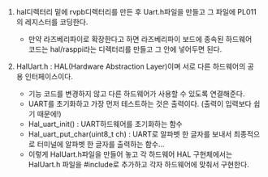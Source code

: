 1. hal디렉터리 밑에 rvpb디렉터리를 만든 후 Uart.h파일을 만들고 그 파일에 PL011의 레지스터를 코딩한다. 
    - 만약 라즈베리파이로 확장한다고 하면 라즈베리파이 보드에 종속된 하드웨어 코드는 hal/rasppi라는 디렉터리를 만들고 그 안에 넣어두면 된다.

2. HalUart.h : HAL(Hardware Abstraction Layer)이며 서로 다른 하드웨어의 공용 인터페이스이다. 
    - 기능 코드를 변경하지 않고 다른 하드웨어가 사용할 수 있도록 연결해준다. 
    - UART를 초기화하고 가장 먼저 테스트하는 것은 출력이다. (출력이 입력보다 쉽기 때문에!)
    - Hal_uart_init() : UART하드웨어를 초기화하는 함수
    - Hal_uart_put_char(uint8_t ch) : UART로 알파벳 한 글자를 보내서 최종적으로 터미널에 알파벳 한 글자를 출력하는 함수...
    - 이렇게 HalUart.h파일을 만들어 놓고 각 하드웨어 HAL 구현체에서는 HalUart.h 파일을 #include로 추가하고 각자 하드웨어에 맞춰서 구현한다.      

 
